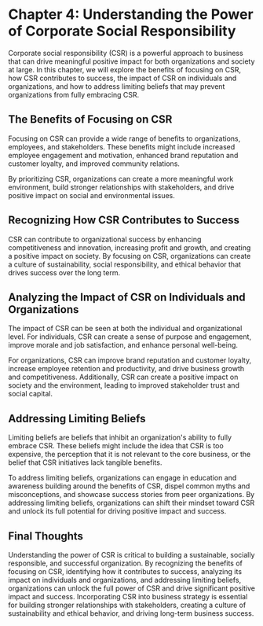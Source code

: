 Chapter 4: Understanding the Power of Corporate Social Responsibility
=====================================================================

Corporate social responsibility (CSR) is a powerful approach to business that can drive meaningful positive impact for both organizations and society at large. In this chapter, we will explore the benefits of focusing on CSR, how CSR contributes to success, the impact of CSR on individuals and organizations, and how to address limiting beliefs that may prevent organizations from fully embracing CSR.

The Benefits of Focusing on CSR
-------------------------------

Focusing on CSR can provide a wide range of benefits to organizations, employees, and stakeholders. These benefits might include increased employee engagement and motivation, enhanced brand reputation and customer loyalty, and improved community relations.

By prioritizing CSR, organizations can create a more meaningful work environment, build stronger relationships with stakeholders, and drive positive impact on social and environmental issues.

Recognizing How CSR Contributes to Success
------------------------------------------

CSR can contribute to organizational success by enhancing competitiveness and innovation, increasing profit and growth, and creating a positive impact on society. By focusing on CSR, organizations can create a culture of sustainability, social responsibility, and ethical behavior that drives success over the long term.

Analyzing the Impact of CSR on Individuals and Organizations
------------------------------------------------------------

The impact of CSR can be seen at both the individual and organizational level. For individuals, CSR can create a sense of purpose and engagement, improve morale and job satisfaction, and enhance personal well-being.

For organizations, CSR can improve brand reputation and customer loyalty, increase employee retention and productivity, and drive business growth and competitiveness. Additionally, CSR can create a positive impact on society and the environment, leading to improved stakeholder trust and social capital.

Addressing Limiting Beliefs
---------------------------

Limiting beliefs are beliefs that inhibit an organization's ability to fully embrace CSR. These beliefs might include the idea that CSR is too expensive, the perception that it is not relevant to the core business, or the belief that CSR initiatives lack tangible benefits.

To address limiting beliefs, organizations can engage in education and awareness building around the benefits of CSR, dispel common myths and misconceptions, and showcase success stories from peer organizations. By addressing limiting beliefs, organizations can shift their mindset toward CSR and unlock its full potential for driving positive impact and success.

Final Thoughts
--------------

Understanding the power of CSR is critical to building a sustainable, socially responsible, and successful organization. By recognizing the benefits of focusing on CSR, identifying how it contributes to success, analyzing its impact on individuals and organizations, and addressing limiting beliefs, organizations can unlock the full power of CSR and drive significant positive impact and success. Incorporating CSR into business strategy is essential for building stronger relationships with stakeholders, creating a culture of sustainability and ethical behavior, and driving long-term business success.
